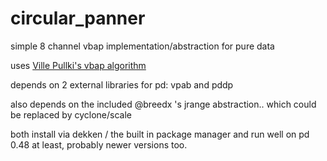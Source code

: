 # circular_panner
simple 8 channel vbap implementation/abstraction for pure data

uses [Ville Pullki's vbap algorithm](http://legacy.spa.aalto.fi/research/cat/vbap/)

depends on 2 external libraries for pd:
vpab and pddp

also depends on the included @breedx 's jrange abstraction.. which could be replaced by cyclone/scale

both install via dekken / the built in package manager and run well on pd 0.48 at least, probably newer versions too.
